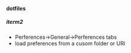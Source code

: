 #### dotfiles



##### iterm2

- Perferences->General->Perferences tabs
- load preferences from a cusom folder or URl
